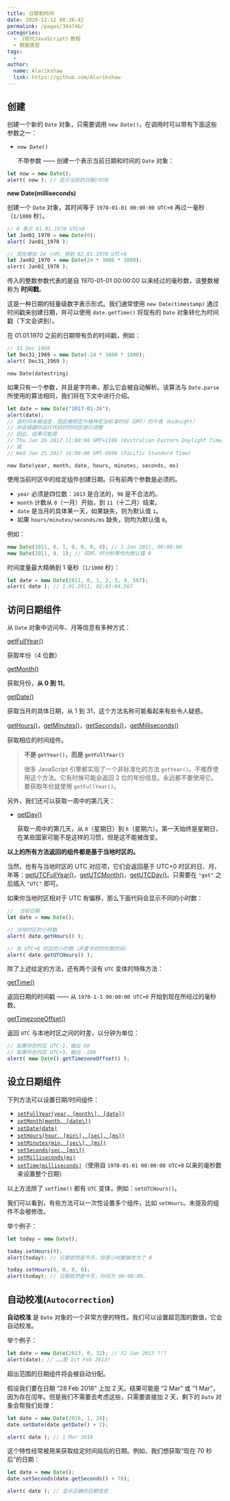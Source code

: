 ```yaml
---
title: 日期和时间
date: 2020-12-12 08:36:42
permalink: /pages/34a74b/
categories:
  - 《现代JavaScript》教程
  - 数据类型
tags:
  - 
author: 
  name: Alarikshaw
  link: https://github.com/Alarikshaw
---
```


## 创建

创建一个新的 `Date` 对象，只需要调用 `new Date()`，在调用时可以带有下面这些参数之一：

- `new Date()`

  不带参数 —— 创建一个表示当前日期和时间的 `Date` 对象：

```javascript
let now = new Date();
alert( now ); // 显示当前的日期/时间
```

**new Date(milliseconds)**

创建一个 `Date` 对象，其时间等于 `1970-01-01 00:00:00 UTC+0` 再过一毫秒（`1/1000` 秒）。

```javascript
// 0 表示 01.01.1970 UTC+0
let Jan01_1970 = new Date(0);
alert( Jan01_1970 );

// 现在增加 24 小时，得到 02.01.1970 UTC+0
let Jan02_1970 = new Date(24 * 3600 * 1000);
alert( Jan02_1970 );
```

传入的整数参数代表的是自 1970-01-01 00:00:00 以来经过的毫秒数，该整数被称为 **时间戳**。

这是一种日期的轻量级数字表示形式。我们通常使用 `new Date(timestamp)` 通过时间戳来创建日期，并可以使用 `date.getTime()` 将现有的 `Date` 对象转化为时间戳（下文会讲到）。

在 01.01.1970 之前的日期带有负的时间戳，例如：

```javascript
// 31 Dec 1969
let Dec31_1969 = new Date(-24 * 3600 * 1000);
alert( Dec31_1969 );
```

`new Date(datestring)`

如果只有一个参数，并且是字符串，那么它会被自动解析。该算法与 `Date.parse` 所使用的算法相同，我们将在下文中进行介绍。

```javascript
let date = new Date("2017-01-26");
alert(date);
// 该时间未被设定，因此被假定为格林尼治标准时间（GMT）的午夜（midnight）
// 并会根据你运行代码时的时区进行调整
// 因此，结果可能是
// Thu Jan 26 2017 11:00:00 GMT+1100 (Australian Eastern Daylight Time)
// 或
// Wed Jan 25 2017 16:00:00 GMT-0800 (Pacific Standard Time)
```

`new Date(year, month, date, hours, minutes, seconds, ms)`

使用当前时区中的给定组件创建日期。只有前两个参数是必须的。

- `year` 必须是四位数：`2013` 是合法的，`98` 是不合法的。
- `month` 计数从 `0`（一月）开始，到 `11`（十二月）结束。
- `date` 是当月的具体某一天，如果缺失，则为默认值 `1`。
- 如果 `hours/minutes/seconds/ms` 缺失，则均为默认值 `0`。

例如：

```javascript
new Date(2011, 0, 1, 0, 0, 0, 0); // 1 Jan 2011, 00:00:00
new Date(2011, 0, 1); // 同样，时分秒等均为默认值 0
```

时间度量最大精确到 1 毫秒（`1/1000` 秒）：

```javascript
let date = new Date(2011, 0, 1, 2, 3, 4, 567);
alert( date ); // 1.01.2011, 02:03:04.567
```

## 访问日期组件

从 `Date` 对象中访问年、月等信息有多种方式：

[getFullYear()](https://developer.mozilla.org/zh/docs/Web/JavaScript/Reference/Global_Objects/Date/getFullYear)

获取年份（4 位数）

[getMonth()](https://developer.mozilla.org/zh/docs/Web/JavaScript/Reference/Global_Objects/Date/getMonth)

获取月份，**从 0 到 11**。

[getDate()](https://developer.mozilla.org/zh/docs/Web/JavaScript/Reference/Global_Objects/Date/getDate)

获取当月的具体日期，从 1 到 31，这个方法名称可能看起来有些令人疑惑。

[getHours()](https://developer.mozilla.org/zh/docs/Web/JavaScript/Reference/Global_Objects/Date/getHours)，[getMinutes()](https://developer.mozilla.org/zh/docs/Web/JavaScript/Reference/Global_Objects/Date/getMinutes)，[getSeconds()](https://developer.mozilla.org/zh/docs/Web/JavaScript/Reference/Global_Objects/Date/getSeconds)，[getMilliseconds()](https://developer.mozilla.org/zh/docs/Web/JavaScript/Reference/Global_Objects/Date/getMilliseconds)

获取相应的时间组件。

> **不是 `getYear()`，而是 `getFullYear()`**
>
> 很多 JavaScript 引擎都实现了一个非标准化的方法 `getYear()`。不推荐使用这个方法。它有时候可能会返回 2 位的年份信息。永远都不要使用它。要获取年份就使用 `getFullYear()`。

另外，我们还可以获取一周中的第几天：

- [getDay()](https://developer.mozilla.org/zh/docs/Web/JavaScript/Reference/Global_Objects/Date/getDay)

  获取一周中的第几天，从 `0`（星期日）到 `6`（星期六）。第一天始终是星期日，在某些国家可能不是这样的习惯，但是这不能被改变。

**以上的所有方法返回的组件都是基于当地时区的。**

当然，也有与当地时区的 UTC 对应项，它们会返回基于 UTC+0 时区的日、月、年等：[getUTCFullYear()](https://developer.mozilla.org/zh/docs/Web/JavaScript/Reference/Global_Objects/Date/getUTCFullYear)，[getUTCMonth()](https://developer.mozilla.org/zh/docs/Web/JavaScript/Reference/Global_Objects/Date/getUTCMonth)，[getUTCDay()](https://developer.mozilla.org/zh/docs/Web/JavaScript/Reference/Global_Objects/Date/getUTCDay)。只需要在 `"get"` 之后插入 `"UTC"` 即可。

如果你当地时区相对于 UTC 有偏移，那么下面代码会显示不同的小时数：

```javascript
//  当前日期
let date = new Date();

// 当地时区的小时数
alert( date.getHours() );

// 在 UTC+0 时区的小时数（非夏令时的伦敦时间）
alert( date.getUTCHours() );
```

除了上述给定的方法，还有两个没有 `UTC` 变体的特殊方法：

[getTime()](https://developer.mozilla.org/zh/docs/Web/JavaScript/Reference/Global_Objects/Date/getTime)

返回日期的时间戳 —— 从 `1970-1-1 00:00:00 UTC+0` 开始到现在所经过的毫秒数。

[getTimezoneOffset()](https://developer.mozilla.org/zh/docs/Web/JavaScript/Reference/Global_Objects/Date/getTimezoneOffset)

返回 `UTC` 与本地时区之间的时差，以分钟为单位：

```javascript
// 如果你在时区 UTC-1，输出 60
// 如果你在时区 UTC+3，输出 -180
alert( new Date().getTimezoneOffset() );
```

## 设立日期组件

下列方法可以设置日期/时间组件：

- [`setFullYear(year, [month\], [date])`](https://developer.mozilla.org/zh/docs/Web/JavaScript/Reference/Global_Objects/Date/setFullYear)
- [`setMonth(month, [date\])`](https://developer.mozilla.org/zh/docs/Web/JavaScript/Reference/Global_Objects/Date/setMonth)
- [`setDate(date)`](https://developer.mozilla.org/zh/docs/Web/JavaScript/Reference/Global_Objects/Date/setDate)
- [`setHours(hour, [min\], [sec], [ms])`](https://developer.mozilla.org/zh/docs/Web/JavaScript/Reference/Global_Objects/Date/setHours)
- [`setMinutes(min, [sec\], [ms])`](https://developer.mozilla.org/zh/docs/Web/JavaScript/Reference/Global_Objects/Date/setMinutes)
- [`setSeconds(sec, [ms\])`](https://developer.mozilla.org/zh/docs/Web/JavaScript/Reference/Global_Objects/Date/setSeconds)
- [`setMilliseconds(ms)`](https://developer.mozilla.org/zh/docs/Web/JavaScript/Reference/Global_Objects/Date/setMilliseconds)
- [`setTime(milliseconds)`](https://developer.mozilla.org/zh/docs/Web/JavaScript/Reference/Global_Objects/Date/setTime)（使用自 `1970-01-01 00:00:00 UTC+0` 以来的毫秒数来设置整个日期）

以上方法除了 `setTime()` 都有 `UTC` 变体，例如：`setUTCHours()`。

我们可以看到，有些方法可以一次性设置多个组件，比如 `setHours`。未提及的组件不会被修改。

举个例子：

```javascript
let today = new Date();

today.setHours(0);
alert(today); // 日期依然是今天，但是小时数被改为了 0

today.setHours(0, 0, 0, 0);
alert(today); // 日期依然是今天，时间为 00:00:00。
```

## 自动校准(`Autocorrection`)

**自动校准** 是 `Date` 对象的一个非常方便的特性。我们可以设置超范围的数值，它会自动校准。

举个例子：

```javascript
let date = new Date(2013, 0, 32); // 32 Jan 2013 ?!?
alert(date); // ……是 1st Feb 2013!
```

超出范围的日期组件将会被自动分配。

假设我们要在日期 “28 Feb 2016” 上加 2 天。结果可能是 “2 Mar” 或 “1 Mar”，因为存在闰年。但是我们不需要去考虑这些，只需要直接加 2 天，剩下的 `Date` 对象会帮我们处理：

```javascript
let date = new Date(2016, 1, 28);
date.setDate(date.getDate() + 2);

alert( date ); // 1 Mar 2016
```

这个特性经常被用来获取给定时间段后的日期。例如，我们想获取“现在 70 秒后”的日期：

```javascript
let date = new Date();
date.setSeconds(date.getSeconds() + 70);

alert( date ); // 显示正确的日期信息
```

